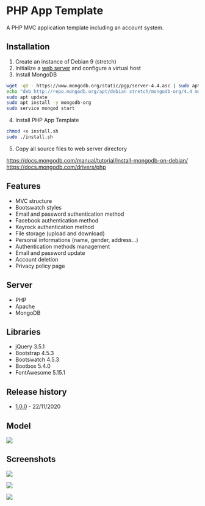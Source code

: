 # PHP App Template

A PHP MVC application template including an account system.

## Installation

1. Create an instance of Debian 9 (stretch)
2. Initialize a [web server](https://github.com/pierre-josselin/web-server) and configure a virtual host
3. Install MongoDB
```sh
wget -qO - https://www.mongodb.org/static/pgp/server-4.4.asc | sudo apt-key add -
echo "deb http://repo.mongodb.org/apt/debian stretch/mongodb-org/4.4 main" | sudo tee /etc/apt/sources.list.d/mongodb-org-4.4.list
sudo apt update
sudo apt install -y mongodb-org
sudo service mongod start
```
4. Install PHP App Template
```sh
chmod +x install.sh
sudo ./install.sh
```
5. Copy all source files to web server directory

https://docs.mongodb.com/manual/tutorial/install-mongodb-on-debian/<br>
https://docs.mongodb.com/drivers/php

## Features

- MVC structure
- Bootswatch styles
- Email and password authentication method
- Facebook authentication method
- Keyrock authentication method
- File storage (upload and download)
- Personal informations (name, gender, address...)
- Authentication methods management
- Email and password update
- Account deletion
- Privacy policy page

## Server

- PHP
- Apache
- MongoDB

## Libraries

- jQuery 3.5.1
- Bootstrap 4.5.3
- Bootswatch 4.5.3
- Bootbox 5.4.0
- FontAwesome 5.15.1

## Release history

- [1.0.0](https://github.com/pierre-josselin/php-app-template/releases/tag/1.0.0) - 22/11/2020

## Model

![](https://i.imgur.com/uaySlrg.png)

## Screenshots

![](https://i.imgur.com/O4GXGFT.png)

![](https://i.imgur.com/HrPCWne.png)

![](https://i.imgur.com/sJpfPrL.png)
